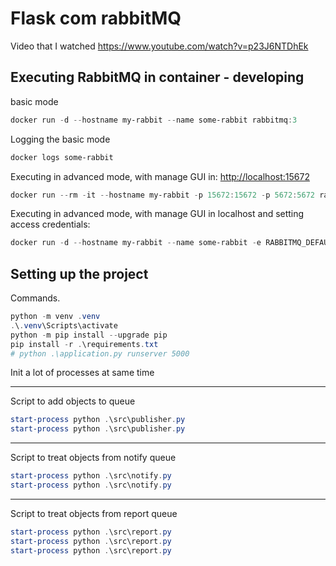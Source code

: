 # Flask com rabbitMQ

Video that I watched
<https://www.youtube.com/watch?v=p23J6NTDhEk>

## Executing RabbitMQ in container - developing

basic mode

```powershell
docker run -d --hostname my-rabbit --name some-rabbit rabbitmq:3
```

Logging the basic mode

```powershell
docker logs some-rabbit
```

Executing in advanced mode, with manage GUI in:
<http://localhost:15672>

```powershell
docker run --rm -it --hostname my-rabbit -p 15672:15672 -p 5672:5672 rabbitmq:3-management
```

Executing in advanced mode, with manage GUI in localhost and setting access credentials:

```powershell
docker run -d --hostname my-rabbit --name some-rabbit -e RABBITMQ_DEFAULT_USER=user -e RABBITMQ_DEFAULT_PASS=password rabbitmq:3-management

```

## Setting up the project

Commands.

``` powershell
python -m venv .venv
.\.venv\Scripts\activate
python -m pip install --upgrade pip
pip install -r .\requirements.txt
# python .\application.py runserver 5000

```

Init a lot of processes at same time

----

Script to add objects to queue

``` powershell
start-process python .\src\publisher.py
start-process python .\src\publisher.py
```

----

Script to treat objects from notify queue

``` powershell
start-process python .\src\notify.py
start-process python .\src\notify.py
```

----

Script to treat objects from report queue

``` powershell
start-process python .\src\report.py
start-process python .\src\report.py
start-process python .\src\report.py
```
